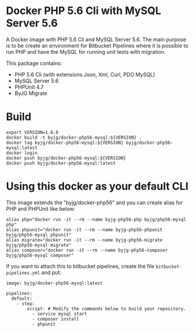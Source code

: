 # Docker PHP 5.6 Cli with MySQL Server 5.6

A Docker image with PHP 5.6 Cli and MySQL Server 5.6. The main purpose is to be create an environment for Bitbucket Pipelines where it is possible to run PHP and have the MySQL for running unit tests with migration. 

This package contains:

- PHP 5.6 Cli (with extensions Json, Xml, Curl, PDO MySQL)
- MySQL Server 5.6
- PHPUnit 4.7
- ByJG Migrate

# Build

```
export VERSION=1.0.0
docker build -t byjg/docker-php56-mysql:${VERSION} .
docker tag byjg/docker-php56-mysql:${VERSION} byjg/docker-php56-mysql:latest
docker login
docker push byjg/docker-php56-mysql:${VERSION}
docker push byjg/docker-php56-mysql:latest
```

# Using this docker as your default CLI

This image extends the "byjg/docker-php56" and you can create alias for PHP and PHPUnit like below:

```
alias php="docker run -it --rm --name byjg-php56-php byjg/php56-mysql php"
alias phpunit="docker run -it --rm --name byjg-php56-phpunit byjg/php56-mysql phpunit"
alias migrate="docker run -it --rm --name byjg-php56-migrate byjg/php56-mysql migrate"
alias composer="docker run -it --rm --name byjg-php56-composer byjg/php56-mysql composer"
```

If you want to attach this to bitbucket pipelines, create the file `bitbucket-pipelines.yml` and put:

```
image: byjg/docker-php56-mysql:latest

pipelines:
  default:
    - step:
        script: # Modify the commands below to build your repository.
          - service mysql start
          - composer install
          - phpunit
``` 

